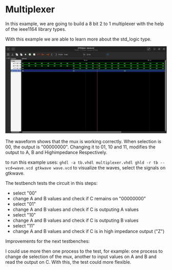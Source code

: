 # Multiplexer

In this example, we are going to build a 8 bit 2 to 1  multiplexer with the help of the ieee1164 library types.

With this example we are able to learn more about the std_logic type.

![](./waveform.png)

The waveform shows that the mux is working correctly. 
When selection is 00, the output is "00000000". Changing it to 01, 10 and 11, modifies the output to A, B and Highimpedance Respectively.

to run this example uses:
`
ghdl -a tb.vhdl multiplexer.vhdl
ghld -r tb --vcd=wave.vcd
gtkwave wave.vcd
`
to visualize the waves, select the signals on gtkwave.

The testbench tests the circuit in this steps:
- select "00"
- change A and B values and check if C remains on "00000000"
- select "01"
- change A and B values and check if C is outputing A values
- select "10"
- change A and B values and check if C is outputing B values
- select "11"
- change A and B values and check if C is in high impedance output ("Z")

Improvements for the next testbenches:

I could use more then one process to the test, for example: one process to change de selection of the mux, another to input values on A and B and read the output on C.
With this, the test could more flexible.
